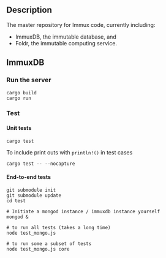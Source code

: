 ## Description

The master repository for Immux code, currently including:
- ImmuxDB, the immutable database, and
- Foldr, the immutable computing service.

## ImmuxDB

### Run the server

```
cargo build
cargo run
```

### Test


#### Unit tests
```
cargo test
```

To include print outs with `println!()` in test cases
```
cargo test -- --nocapture
```

#### End-to-end tests

```
git submodule init
git submodule update
cd test

# Initiate a mongod instance / immuxdb instance yourself
mongod &

# to run all tests (takes a long time)
node test_mongo.js 

# to run some a subset of tests
node test_mongo.js core
```
